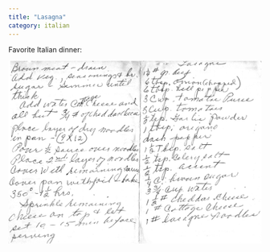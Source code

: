 ```yaml
---
title: "Lasagna"
category: italian
---
```


Favorite Italian dinner:

![](/images/recipe-lasagna.jpg)

